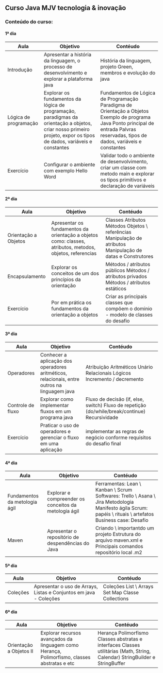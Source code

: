 ## Curso Java MJV tecnologia & inovação

### Conteúdo do curso:

#### 1ª dia

Aula | Objetivo | Contéudo |
|---|---|---|
| Introdução | Apresentar a história da linguagem, o processo de desenvolvimento e explorar a plataforma java | História da linguagem, projeto Green, membros e evolução do java |
| Lógica de programação | Explorar os fundamentos da lógica de programação, paradigmas da orientação a objetos, criar nosso primeiro projeto, expor os tipos de dados, variáveis e constantes  | Fundamentos de Lógica de Programação Paradigma de Orientação a Objetos Exemplo de programa Java Ponto principal de entrada Palvras reservadas, tipos de dados, variáveis e constantes |
| Exercício | Configurar o ambiente com exemplo Hello Word | Validar todo o ambiente de desenvolvimento, criar um classe com metodo main e explorar os tipos primitivos e declaração de variáveis |

#### 2ª dia

Aula | Objetivo | Contéudo |
|---|---|---|
| Orientação a Objetos | Apresentar os fundamentos da orientação a objetos como: classes, atributos, metodos, objetos, referencias | Classes Atributos Métodos Objetos \ referências Manipulação de atributos Manipulação de datas e Construtores |
| Encapsulamento | Explorar os conceitos de um dos princípios da orientação | Métodos / atributos públicos Métodos / atributos privados Métodos / atributos estáticos |
| Exercício | Por em prática os fundamentos da orientação a objetos | Criar as principais classes que compõem o dominio - modelo de classes do desafio |

#### 3ª dia

Aula | Objetivo | Contéudo |
|---|---|---|
| Operadores | Conhecer a aplicação dos operadores aritméticos, relacionais, entre outros na linguagem java | Atribuição Aritméticos Unário Relacionais Lógicos Incremento / decremento |
| Controle de fluxo | Explorar como implementar fluxos em um programa java | Fluxo de decisão (if, else, switch) Fluxo de repetição (do/while/break/continue) Recursividade |
| Exercício | Praticar o uso de operadores e gerenciar o fluxo em uma aplicação | implementar as regras de negócio conforme requisitos do desafio final |

#### 4ª dia

Aula | Objetivo | Contéudo |
|---|---|---|
| Fundamentos da metologia ágil | Explorar e compreender os conceitos da metologia ágil | Ferramentas: Lean \ Kanban \ Scrum Softwares: Trello \ Asana \ Jira Metodologia Manifesto ágila Scrum: papéis \ rituais \ artefatos Business case: Desafio |
| Maven | Apresentar o reposítório de despendências do Java | Criando \ importantdo um projeto Estrutura do arquivo maven.xml e Principais comandos repositório local .m2 |

#### 5ª dia

Aula | Objetivo | Contéudo |
|---|---|---|
| Coleções | Apresentar o uso de Arrays, Listas e Conjuntos em java - Coleções | Coleções List \ Arrays Set Map Classe Collections |

#### 6ª dia

Aula | Objetivo | Contéudo |
|---|---|---|
|  Orientação a Objetos II | Explorar recursos avançados da linguagem como Herança, Polimorfismo, classes abstratas e etc | Herança Polimorfismo Classes abstratas e interfaces Classes utilitárias (Math, String, Calendar) StringBuilder e StringBuffer |

